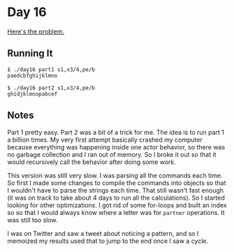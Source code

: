 # Day 16

[Here's the problem.](https://adventofcode.com/2017/day/16)

## Running It

```
$ ./day16 part1 s1,x3/4,pe/b
paedcbfghijklmno
```

```
$ ./day16 part2 s1,x3/4,pe/b
ghidjklmnopabcef
```

## Notes

Part 1 pretty easy. Part 2 was a bit of a trick for me. The idea is to
run part 1 a billion times. My very first attempt basically crashed my
computer because everything was happening inside one actor behavior,
so there was no garbage collection and I ran out of memory. So I broke
it out so that it would recursively call the behavior after doing some
work.

This version was still very slow. I was parsing all the commands each
time. So first I made some changes to compile the commands into
objects so that I wouldn't have to parse the strings each time. That
still wasn't fast enough (it was on track to take about 4 days to run
all the calculations). So I started looking for other optimizations. I
got rid of some for-loops and built an index so so that I would always
know where a letter was for `partner` operations. It was still too
slow.

I was on Twitter and saw a tweet about noticing a pattern, and so I
memoized my results used that to jump to the end once I saw a cycle.
